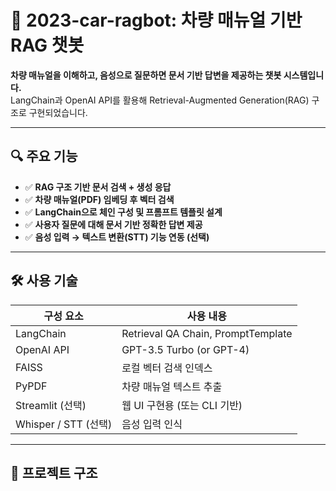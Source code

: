 # 🚗 2023-car-ragbot: 차량 매뉴얼 기반 RAG 챗봇

**차량 매뉴얼을 이해하고, 음성으로 질문하면 문서 기반 답변을 제공하는 챗봇 시스템입니다.**  
LangChain과 OpenAI API를 활용해 Retrieval-Augmented Generation(RAG) 구조로 구현되었습니다.

---

## 🔍 주요 기능

- ✅ **RAG 구조 기반 문서 검색 + 생성 응답**
- ✅ **차량 매뉴얼(PDF) 임베딩 후 벡터 검색**
- ✅ **LangChain으로 체인 구성 및 프롬프트 템플릿 설계**
- ✅ **사용자 질문에 대해 문서 기반 정확한 답변 제공**
- ✅ **음성 입력 → 텍스트 변환(STT) 기능 연동 (선택)**

---

## 🛠 사용 기술

| 구성 요소     | 사용 내용                         |
|--------------|----------------------------------|
| LangChain     | Retrieval QA Chain, PromptTemplate |
| OpenAI API    | GPT-3.5 Turbo (or GPT-4)          |
| FAISS         | 로컬 벡터 검색 인덱스               |
| PyPDF         | 차량 매뉴얼 텍스트 추출              |
| Streamlit (선택) | 웹 UI 구현용 (또는 CLI 기반)          |
| Whisper / STT (선택) | 음성 입력 인식                    |

---

## 📁 프로젝트 구조

